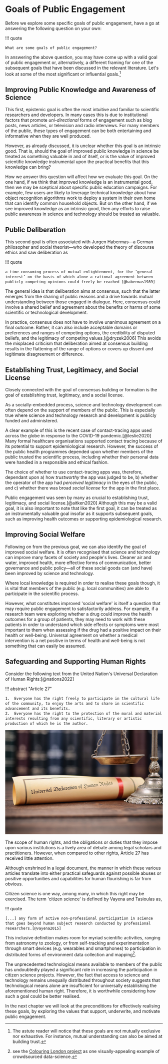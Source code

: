 # Goals of Public Engagement

Before we explore some specific goals of public engagement, have a go at answering the following question on your own:

!!! quote

    What are some goals of public engagement?

In answering the above question, you may have come up with a valid goal of public engagement or, alternatively, a different framing for one of the subsequent goals that have been discussed in the relevant literature.
Let's look at some of the most significant or influential goals.[^reader]

[^reader]: The astute reader will notice that these goals are not mutually exclusive nor exhaustive.
For instance, mutual understanding can also be aimed at building trust.

## Improving Public Knowledge and Awareness of Science

This first, epistemic goal is often the most intuitive and familiar to scientific researchers and developers.
In many cases this is due to institutional factors that promote *uni-directional* forms of engagement such as blog posts, news articles, or television and radio interviews.
For many members of the public, these types of engagement can be both entertaining and informative when they are well produced.

However, as already discussed, it is unclear whether this goal is an intrinsic good.
That is, should the goal of improved public knowledge in science be treated as something valuable in and of itself, or is the value of improved scientific knowledge instrumental upon the practical benefits that this knowledge can bring?

How we answer this question will affect how we evaluate this goal.
On the one hand, if we think that improved knowledge is an instrumental good, then we may be sceptical about specific public education campaigns.
For example, few users are likely to leverage technical knowledge about how object recognition algorithms work to deploy a system in their own home that can identify common household objects.
But on the other hand, if we see improved knowledge as an intrinsic good, then any efforts to raise public awareness in science and technology should be treated as valuable.

<!-- add further reading about this debate -->

## Public Deliberation

This second goal is often associated with Jurgen Habermas—a German philosopher and social theorist—who developed the theory of discourse ethics and saw deliberation as

!!! quote

    a time-consuming process of mutual enlightenment, for the ‘general interest’ on the basis of which alone a rational agreement between publicly competing opinions could freely be reached [@habermas1989]

The general idea is that deliberation aims at consensus, such that the latter emerges from the sharing of public reasons and a drive towards mutual understanding between those engaged in dialogue.
Here, consensus could involve a shared belief and agreement about the benefits or harms of some scientific or technological development.

In practice, consensus does not have to involve unanimous agreement on a final outcome.
Rather, it can also include acceptable domains or preferences and ranges of competing options, the credibility of disputed beliefs, and the legitimacy of competing values.[@dryzek2006]
This avoids the misplaced criticism that deliberation aimed at consensus building results in the flattening of the range of options or covers up dissent and legitimate disagreement or difference.

## Establishing Trust, Legitimacy, and Social License

Closely connected with the goal of consensus building or formation is the goal of establishing trust, legitimacy, and a social license.

As a socially-embedded process, science and technology development can often depend on the support of members of the public.
This is especially true where science and technology research and development is publicly funded and administered.

A clear example of this is the recent case of contact-tracing apps used across the globe in response to the COVID-19 pandemic.[@leslie2020]
Many formal healthcare organisations supported contact tracing because of its potential to support epidemiological research.
However, the success of the public health programmes depended upon whether members of the public trusted the scientific process, including whether their personal data were handled in a responsible and ethical fashion.

The choice of whether to use contact-tracing apps was, therefore, dependant upon a) how *trustworthy* the app was judged to be, b) whether the operator of the app had *perceived legitimacy* in the eyes of the public, and c) whether there was broad *social license* for the app in the first place.

Public engagement was seen by many as crucial to establishing trust, legitimacy, and social license.[@aitken2020]
Although this may be a valid goal, it is also important to note that like the first goal, it can be treated as an instrumentally valuable goal insofar as it supports subsequent goals, such as improving health outcomes or supporting epidemiological research.

## Improving Social Welfare

Following on from the previous goal, we can also identify the goal of improved social welfare.
It is often recognised that science and technology can improve many facets of society and people's lives.
Cleaner air and water, improved health, more effective forms of communication, better governance and public policy—all of these social goods can (and have) been improved by science and technology.

Where local knowledge is required in order to realise these goals though, it is vital that members of the public (e.g. local communities) are able to participate in the scientific process.

However, what constitutes improved 'social welfare' is itself a question that may require public engagement to satisfactorily address.
For example, if a research team were exploring whether a drug could improve the health outcomes for a group of patients, they may need to work with these patients in order to understand which side effects or symptoms were most important to them when assessing if the drug had a positive impact on their health or well-being.
Universal agreement on whether a medical intervention is a net positive in terms of health and well-being is not something that can easily be assumed.

## Safeguarding and Supporting Human Rights

Consider the following text from the United Nation's Universal Declaration of Human Rights:[@nations2022]

!!! abstract "Article 27"

    1.  Everyone has the right freely to participate in the cultural life of the community, to enjoy the arts and to share in scientific advancement and its benefits.
    2.  Everyone has the right to the protection of the moral and material interests resulting from any scientific, literary or artistic production of which he is the author.

![An image of a scroll and scales](../../assets/images/graphics/human-rights.jpeg)

The scope of human rights, and the obligations or duties that they impose upon various institutions is a lively area of debate among legal scholars and practitioners.
However, when compared to other rights, Article 27 has received little attention.

Although enshrined in a legal document, the manner in which these various articles translate into either practical safeguards against possible abuses or positive opportunities and capabilities for human flourishing is far from obvious.

Citizen science is one way, among many, in which this right may be exercised.
The term 'citizen science' is defined by Vayena and Tasioulas as,

!!! quote
    
    [...] any form of active non-professional participation in science that goes beyond human subject research conducted by professional researchers.[@vayena2015]

This inclusive definition makes room for myriad scientific activities, ranging from astronomy to zoology, or from self-tracking and experimentation through smart devices (e.g. wearables and smartphones) to participation in distributed forms of environment data collection and mapping[^colouring].

[^colouring]: see the [Colouring London project](https://colouringlondon.org) as one visually-appealing example of crowdsourced data-science.

The unprecedented technological means available to members of the public has undoubtedly played a significant role in increasing the participation in citizen science projects.
However, the fact that access to science and technology remains unequally distributed throughout society suggests that technological means alone are insufficient for universally establishing the aforementioned human right.
Therefore, it is worthwhile considering how such a goal could be better realised.

In the next chapter we will look at the preconditions for effectively realising these goals, by exploring the values that support, underwrite, and motivate public engagement.
